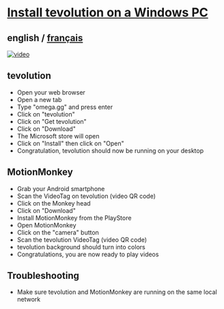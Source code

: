 # [Install tevolution on a Windows PC](../README.md)

## english / [français](../fr/tevolution/install/windows.md)

[![video](https://i.ytimg.com/vi/AqnPh7wQHGU/maxresdefault.jpg)](https://www.youtube.com/watch?v=AqnPh7wQHGU)

## tevolution

- Open your web browser
- Open a new tab
- Type "omega.gg" and press enter
- Click on "tevolution"
- Click on "Get tevolution"
- Click on "Download"
- The Microsoft store will open
- Click on "Install" then click on "Open"
- Congratulation, tevolution should now be running on your desktop

## MotionMonkey

- Grab your Android smartphone
- Scan the VideoTag on tevolution (video QR code)
- Click on the Monkey head
- Click on "Download"
- Install MotionMonkey from the PlayStore
- Open MotionMonkey
- Click on the "camera" button
- Scan the tevolution VideoTag (video QR code)
- tevolution background should turn into colors
- Congratulations, you are now ready to play videos

## Troubleshooting

- Make sure tevolution and MotionMonkey are running on the same local network
